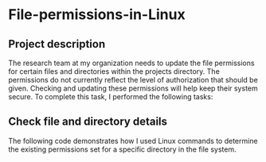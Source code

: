 # File-permissions-in-Linux
<h2>Project description</h2>
<p>The research team at my organization needs to update the file permissions for certain files and directories within the projects directory. The permissions do not currently reflect the level of authorization that should be given. Checking and updating these permissions will help keep their system secure. To complete this task, I performed the following tasks:</p>

<h2>Check file and directory details</h2>
<p>The following code demonstrates how I used Linux commands to determine the existing permissions set for a specific directory in the file system.</p>
